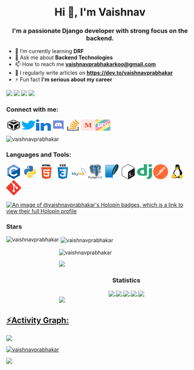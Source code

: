 
<h1 align="center">Hi 👋, I'm Vaishnav</h1>
<h3 align="center">I'm a passionate Django developer with strong focus on the backend.</h3>


- 🌱 I’m currently learning **DRF**
- 💬 Ask me about **Backend Technologies**
- 📫 How to reach me **vaishnavprabhakarkoo@gmail.com**
- 📝 I regularly write articles on **https://dev.to/vaishnavprabhakar**
- ⚡ Fun fact **I'm serious about my career**

<div> <a href="https://twitter.com/vaishnavprabhakar" target="_blank"><img src="https://img.shields.io/badge/Twitter-1DA1F2?style=for-the-badge&logo=twitter&logoColor=white" target="_blank"></a>
<a href="https://www.linkedin.com/in/vaishnav-prabhakar" target="_blank"><img src="https://img.shields.io/badge/LinkedIn-0077B5?style=for-the-badge&logo=linkedin&logoColor=white" target="_blank"></a>
<a href="https://github.com/vaishnavprabhakar" target="_blank"><img src="https://img.shields.io/badge/GitHub-100000?style=for-the-badge&logo=github&logoColor=white" target="_blank"></a>
<a href = "mailto:vaishnavprabhakarkoo@gmail.com"><img src="https://img.shields.io/badge/-Gmail-%23333?style=for-the-badge&logo=gmail&logoColor=white" target="_blank"></a>
</div>
<h3 align="left">Connect with me:</h3>
<p align="left">
<a href="https://codesandbox.com/vaishnavprabhakar" target="blank"><img align="center" src="https://raw.githubusercontent.com/teamedwardforever/Readme-Generator/71f25dd8b98329b168142a6b782a107b75eab178/svg/Social/codesandbox.svg" alt="vaishnavprabhakar" height="30" width="40" /></a><a href="https://twitter.com/vaishnavprabhakar" target="blank"><img align="center" src="https://raw.githubusercontent.com/teamedwardforever/Readme-Generator/71f25dd8b98329b168142a6b782a107b75eab178/svg/Social/twitter.svg" alt="vaishnavprabhakar" height="30" width="40" /></a><a href="https://linkedin.com/in/vaishnav-prabhakar" target="blank"><img align="center" src="https://raw.githubusercontent.com/teamedwardforever/Readme-Generator/71f25dd8b98329b168142a6b782a107b75eab178/svg/Social/linked-in-alt.svg" alt="vaishnav-prabhakar" height="30" width="40" /></a><a href="https://discord.gg/leetcode" target="blank"><img align="center" src="https://raw.githubusercontent.com/teamedwardforever/Readme-Generator/71f25dd8b98329b168142a6b782a107b75eab178/svg/Social/discord.svg" alt="leetcode" height="30" width="40" /></a><a href="https://stackoverflow.com/users/https://stackoverflow.com/users/19803892/vaishnav-prabhakar" target="blank"><img align="center" src="https://raw.githubusercontent.com/teamedwardforever/Readme-Generator/71f25dd8b98329b168142a6b782a107b75eab178/svg/Social/stack-overflow.svg" alt="https://stackoverflow.com/users/19803892/vaishnav-prabhakar" height="30" width="40" /></a><a href="https://medium.com/@vaishnavprabhakarkoo" target="blank"><img align="center" src="https://raw.githubusercontent.com/teamedwardforever/Readme-Generator/71f25dd8b98329b168142a6b782a107b75eab178/svg/Social/medium.svg" alt="@vaishnavprabhakarkoo" height="30" width="40" /></a><a href="https://dev.to/vaishnavprabhakar" target="blank"><img align="center" src="https://raw.githubusercontent.com/teamedwardforever/Readme-Generator/71f25dd8b98329b168142a6b782a107b75eab178/svg/Social/devto.svg" alt="vaishnavprabhakar" height="30" width="40" /></a>
</p>

<p align="left"> <img src="https://komarev.com/ghpvc/?username=vaishnavprabhakar&label=Profile%20views&color=0e75b6&style=flat" alt="vaishnavprabhakar" /> </p>
<h3 align="left">Languages and Tools:</h3>
<p align="left">
<img src="https://raw.githubusercontent.com/teamedwardforever/Readme-Generator/71f25dd8b98329b168142a6b782a107b75eab178/svg/Skills/Languages/c-original.svg" alt="C" width="40" height="40"/>
<img src="https://raw.githubusercontent.com/teamedwardforever/Readme-Generator/71f25dd8b98329b168142a6b782a107b75eab178/svg/Skills/Languages/python-original.svg" alt="Python" width="40" height="40"/>
<img src="https://raw.githubusercontent.com/teamedwardforever/Readme-Generator/71f25dd8b98329b168142a6b782a107b75eab178/svg/Skills/Frontend/html5-original-wordmark.svg" alt="HTML" width="40" height="40"/>
<img src="https://raw.githubusercontent.com/teamedwardforever/Readme-Generator/71f25dd8b98329b168142a6b782a107b75eab178/svg/Skills/Frontend/css3-original-wordmark.svg" alt="Css" width="40" height="40"/>
<img src="https://raw.githubusercontent.com/teamedwardforever/Readme-Generator/71f25dd8b98329b168142a6b782a107b75eab178/svg/Skills/Database/mysql-original-wordmark.svg" alt="Mysql" width="40" height="40"/>
<img src="https://raw.githubusercontent.com/teamedwardforever/Readme-Generator/71f25dd8b98329b168142a6b782a107b75eab178/svg/Skills/Database/postgresql-original-wordmark.svg" alt="Postgresql" width="40" height="40"/>
<img src="https://raw.githubusercontent.com/teamedwardforever/Readme-Generator/71f25dd8b98329b168142a6b782a107b75eab178/svg/Skills/Database/sqlite-icon.svg" alt="Sqlite" width="40" height="40"/>
<img src="https://raw.githubusercontent.com/teamedwardforever/Readme-Generator/71f25dd8b98329b168142a6b782a107b75eab178/svg/Skills/Devops/gnu_bash-icon.svg" alt="Gnu Bash" width="40" height="40"/>
<img src="https://raw.githubusercontent.com/teamedwardforever/Readme-Generator/71f25dd8b98329b168142a6b782a107b75eab178/svg/Skills/Framework/django.svg" alt="Django" width="40" height="40"/>
<img src="https://raw.githubusercontent.com/teamedwardforever/Readme-Generator/71f25dd8b98329b168142a6b782a107b75eab178/svg/Skills/Software/getpostman-icon.svg" alt="Postman" width="40" height="40"/>
<img src="https://raw.githubusercontent.com/teamedwardforever/Readme-Generator/71f25dd8b98329b168142a6b782a107b75eab178/svg/Skills/Other/linux-original.svg" alt="Linux" width="40" height="40"/>
<img src="https://raw.githubusercontent.com/teamedwardforever/Readme-Generator/71f25dd8b98329b168142a6b782a107b75eab178/svg/Skills/Other/git-scm-icon.svg" alt="Git" width="40" height="40"/>
</p>

[![An image of @vaishnavprabhakar's Holopin badges, which is a link to view their full Holopin profile](https://holopin.me/@vaishnavprabhakar#)](https://holopin.io/@vaishnavprabhakar#)



<h3 align="left">Stars</h3>
<img align="left" height="180em" src="https://github-readme-stats.vercel.app/api/top-langs/?username=vaishnavprabhakar&layout=compact&theme=cobalt" alt=vaishnavprabhakar />

<p>&nbsp;<img align="center" height="180em" src="https://github-readme-stats.vercel.app/api?username=vaishnavprabhakar&show_icons=true&locale=en&theme=" alt="vaishnavprabhakar" /></p>

<p><img align="center" height="180em" src="https://github-readme-streak-stats.herokuapp.com/?user=vaishnavprabhakar&theme=dark" alt="vaishnavprabhakar" /></p>

<img src="https://user-images.githubusercontent.com/73097560/115834477-dbab4500-a447-11eb-908a-139a6edaec5c.gif"><h3 align="center">Statistics</h3>
<div align="center">
<a href="https://github.com/vaishnavprabhakar">
<img align="center" src="http://github-profile-summary-cards.vercel.app/api/cards/stats?username=vaishnavprabhakar&theme=2077" height="180em" />
<img align="center" src="http://github-profile-summary-cards.vercel.app/api/cards/most-commit-language?username=vaishnavprabhakar&theme=2077" height="180em" />
<img align="center" src="http://github-profile-summary-cards.vercel.app/api/cards/repos-per-language?username=vaishnavprabhakar&theme=2077" height="180em" />
<img align="center" src="http://github-profile-summary-cards.vercel.app/api/cards/productive-time?username=vaishnavprabhakar&theme=2077" height="180em" />
<img align="center" src="http://github-profile-summary-cards.vercel.app/api/cards/profile-details?username=vaishnavprabhakar&theme=2077" height="180em" />
</div>
<img src="https://user-images.githubusercontent.com/73097560/115834477-dbab4500-a447-11eb-908a-139a6edaec5c.gif"><h2 align="left">⚡Activity Graph:</h2>
<img align="center" src="https://github-readme-activity-graph.vercel.app/graph?username=vaishnavprabhakar&theme=github"/>
<p align="left"> <a href="https://github.com/ryo-ma/github-profile-trophy"><img src="https://github-profile-trophy.vercel.app/?username=vaishnavprabhakar&theme=tokyonight" alt="vaishnavprabhakar" /></a> </p>

<img src="https://raw.githubusercontent.com/Trilokia/Trilokia/379277808c61ef204768a61bbc5d25bc7798ccf1/bottom_header.svg" />
